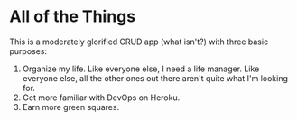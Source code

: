 # All of the Things

This is a moderately glorified CRUD app (what isn't?) with three basic purposes:

1. Organize my life.  Like everyone else, I need a life manager.  Like everyone else, all the other ones out there aren't quite what I'm looking for.
2. Get more familiar with DevOps on Heroku.
3. Earn more green squares.
